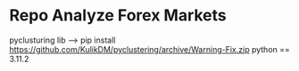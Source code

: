 # Repo Analyze Forex Markets
pyclusturing lib --> pip install https://github.com/KulikDM/pyclustering/archive/Warning-Fix.zip
python == 3.11.2
